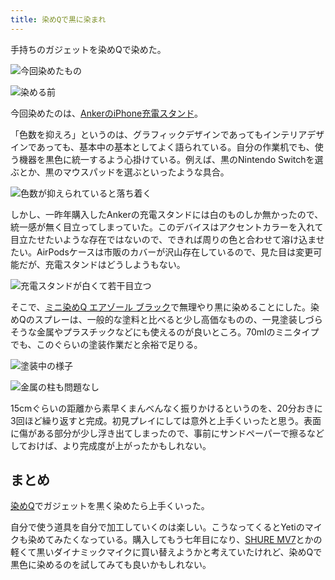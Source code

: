 ```yaml
---
title: 染めQで黒に染まれ
---
```

手持ちのガジェットを染めQで染めた。

![](https://lh5.googleusercontent.com/Jdhm5vNYoqYSUUZCMLP7dVMcZTXruhooAzFfdX6hX3u0LuKsluyXtSXeMrVHDzbY3jcNMmHvWGFuIA6vwABsON8R-EDUfGgToqOBh7LfKpV5k92JYsQxBdttQXoC1YKVLkGfjTVOh3Ww2SAlPUHsnQ "今回染めたもの")

![](https://lh3.googleusercontent.com/q8GoEou3PGuuvOUu_3tR1-SQQiDTGsTrDb4m38plKuICXnJB5DgKUOlso91EPxrh8G_qrdBQ568bQJyZF0C89lRPX8GhSrbuXfysXuweY3pmGD8OzORgc2vEf_tT2cmc-CtNI3aaj2_50B42e8hrnw "染める前")

今回染めたのは、[AnkerのiPhone充電スタンド](https://r7kamura.com/articles/2021-09-06-anker-iphone-stand)。

「色数を抑えろ」というのは、グラフィックデザインであってもインテリアデザインであっても、基本中の基本としてよく語られている。自分の作業机でも、使う機器を黒色に統一するよう心掛けている。例えば、黒のNintendo Switchを選ぶとか、黒のマウスパッドを選ぶといったような具合。

![](https://lh3.googleusercontent.com/xnxBY-KOgPB00q-5JNgK3MZ6P4lJz1kky4pXfQx5bnns-qFRFfzcNM0wgZRg2eZY0JGZb6w9ehKf8YKjk9qE1yXoqQuvYmEytRcFOsgDTKR35Hn-S8y84eKhn5iDalbBLXp2IIfLZRcO_Cdws2F51Q "色数が抑えられていると落ち着く")

しかし、一昨年購入したAnkerの充電スタンドには白のものしか無かったので、統一感が無く目立ってしまっていた。このデバイスはアクセントカラーを入れて目立たせたいような存在ではないので、できれば周りの色と合わせて溶け込ませたい。AirPodsケースは市販のカバーが沢山存在しているので、見た目は変更可能だが、充電スタンドはどうしようもない。

![](https://lh5.googleusercontent.com/BjvZKInri194gWrDbWsV94AiCdAM_gnapuuFUWAPlq9o5rXPC7LRBMYHfsbbaCkHP2Kvrq5o0rKJk-O_SJSe9NXcUV5J1ESLX6uJN_FnWXJwsr8YuvzdaRtYenNn_Dgk9OeZ2Lx8Pm95IQn9DfyZnA "充電スタンドが白くて若干目立つ")

そこで、[ミニ染めQ エアゾール ブラック](https://www.amazon.co.jp/dp/B003QMFUKO)で無理やり黒に染めることにした。染めQのスプレーは、一般的な塗料と比べると少し高価なものの、一見塗装しづらそうな金属やプラスチックなどにも使えるのが良いところ。70mlのミニタイプでも、このぐらいの塗装作業だと余裕で足りる。

![](https://lh4.googleusercontent.com/RxFW_zm3A6-EO56kNieBSrBw3KRtLvDPi7DCdpnegjmwGzDtugqDzAaoGVUz50Or20ReluORxizDjkl8C9K-NBQs9yVBNcjI24vOSNdZzd28B_ibzSOB0dxLTX3OqLNQjL4ROH6eBq9bDWWWPOGUdQ "塗装中の様子")

![](https://lh5.googleusercontent.com/1BRWLq9p8C30z8Nix36pN5eaB2vdeFJ5k3NG3xqTJq9yCCc-6F7CJoyJ3w93DwDcGfc0X2oZ8GDs6mGGNF9FPTwY2NKVJ8PZ3xaRi0KHvpVUqGN6NncahjTjUT52OAFhSUj_8hhIx-_-hyJkBwsvyQ "金属の柱も問題なし")

15cmぐらいの距離から素早くまんべんなく振りかけるというのを、20分おきに3回ほど繰り返すと完成。初見プレイにしては意外と上手くいったと思う。表面に傷がある部分が少し浮き出てしまったので、事前にサンドペーパーで擦るなどしておけば、より完成度が上がったかもしれない。

まとめ
---

[染めQ](https://www.amazon.co.jp/dp/B003QMFUKO)でガジェットを黒く染めたら上手くいった。

自分で使う道具を自分で加工していくのは楽しい。こうなってくるとYetiのマイクも染めてみたくなっている。購入してもう七年目になり、[SHURE MV7](https://www.amazon.co.jp/dp/B08KY7G1GV)とかの軽くて黒いダイナミックマイクに買い替えようかと考えていたけれど、染めQで黒色に染めるのを試してみても良いかもしれない。
